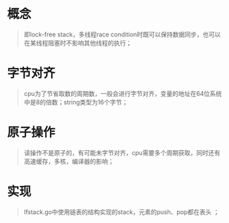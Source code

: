 # 概念
> 即lock-free stack，多线程race condition时既可以保持数据同步，也可以在某线程阻塞时不影响其他线程的执行；

# 字节对齐
> cpu为了节省取数的周期数，一般会进行字节对齐，变量的地址在64位系统中是8的倍数；string类型为16个字节；

# 原子操作
> 读操作不是原子的，有可能未字节对齐，cpu需要多个周期获取，同时还有高速缓存，多核，编译器的影响；

# 实现
> lfstack.go中使用链表的结构实现的stack，元素的push、pop都在表头 ；
